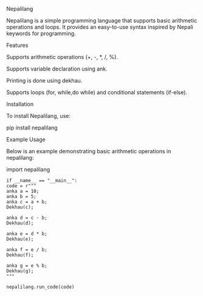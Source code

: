 Nepalilang

Nepalilang is a simple programming language that supports basic arithmetic operations and loops. It provides an easy-to-use syntax inspired by Nepali keywords for programming.

Features

Supports arithmetic operations (+, -, *, /, %).

Supports variable declaration using ank.

Printing is done using dekhau.

Supports loops (for, while,do while) and conditional statements (if-else).

Installation

To install Nepalilang, use:

pip install nepalilang

Example Usage

Below is an example demonstrating basic arithmetic operations in nepalilang:

import nepalilang

    if __name__ == "__main__":
    code = r"""
    anka a = 10;
    anka b = 5;
    anka c = a + b;
    Dekhau(c);

    anka d = c - b;
    Dekhau(d);

    anka e = d * b;
    Dekhau(e);

    anka f = e / b;
    Dekhau(f);

    anka g = e % b;
    Dekhau(g);
    """
    
    nepalilang.run_code(code)